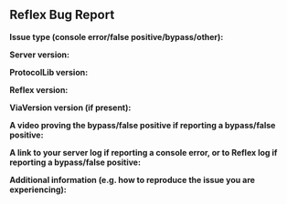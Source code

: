 ## Reflex Bug Report
**Issue type (console error/false positive/bypass/other):**


**Server version:**


**ProtocolLib version:**


**Reflex version:**


**ViaVersion version (if present):**


**A video proving the bypass/false positive if reporting a bypass/false positive:**


**A link to your server log if reporting a console error, or to Reflex log if reporting a bypass/false positive:**


**Additional information (e.g. how to reproduce the issue you are experiencing):**
